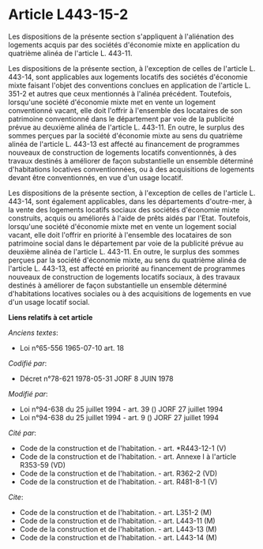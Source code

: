 # Article L443-15-2

Les dispositions de la présente section s'appliquent à l'aliénation des logements acquis par des sociétés d'économie mixte en
application du quatrième alinéa de l'article L. 443-11.

Les dispositions de la présente section, à l'exception de celles de l'article L. 443-14, sont applicables aux logements
locatifs des sociétés d'économie mixte faisant l'objet des conventions conclues en application de l'article L. 351-2 et
autres que ceux mentionnés à l'alinéa précédent. Toutefois, lorsqu'une société d'économie mixte met en vente un logement
conventionné vacant, elle doit l'offrir à l'ensemble des locataires de son patrimoine conventionné dans le département par
voie de la publicité prévue au deuxième alinéa de l'article L. 443-11. En outre, le surplus des sommes perçues par la société
d'économie mixte au sens du quatrième alinéa de l'article L. 443-13 est affecté au financement de programmes nouveaux de
construction de logements locatifs conventionnés, à des travaux destinés à améliorer de façon substantielle un ensemble
déterminé d'habitations locatives conventionnées, ou à des acquisitions de logements devant être conventionnés, en vue d'un
usage locatif.

Les dispositions de la présente section, à l'exception de celles de l'article L. 443-14, sont également applicables, dans les
départements d'outre-mer, à la vente des logements locatifs sociaux des sociétés d'économie mixte construits, acquis ou
améliorés à l'aide de prêts aidés par l'Etat. Toutefois, lorsqu'une société d'économie mixte met en vente un logement social
vacant, elle doit l'offrir en priorité à l'ensemble des locataires de son patrimoine social dans le département par voie de
la publicité prévue au deuxième alinéa de l'article L. 443-11. En outre, le surplus des sommes perçues par la société
d'économie mixte, au sens du quatrième alinéa de l'article L. 443-13, est affecté en priorité au financement de programmes
nouveaux de construction de logements locatifs sociaux, à des travaux destinés à améliorer de façon substantielle un ensemble
déterminé d'habitations locatives sociales ou à des acquisitions de logements en vue d'un usage locatif social.

**Liens relatifs à cet article**

_Anciens textes_:

  - Loi n°65-556 1965-07-10 art. 18

_Codifié par_:

  - Décret n°78-621 1978-05-31 JORF 8 JUIN 1978

_Modifié par_:

  - Loi n°94-638 du 25 juillet 1994 - art. 39 () JORF 27 juillet 1994
  - Loi n°94-638 du 25 juillet 1994 - art. 9 () JORF 27 juillet 1994

_Cité par_:

  - Code de la construction et de l'habitation. - art. *R443-12-1 (V)
  - Code de la construction et de l'habitation. - art. Annexe I à l'article R353-59 (VD)
  - Code de la construction et de l'habitation. - art. R362-2 (VD)
  - Code de la construction et de l'habitation. - art. R481-8-1 (V)

_Cite_:

  - Code de la construction et de l'habitation. - art. L351-2 (M)
  - Code de la construction et de l'habitation. - art. L443-11 (M)
  - Code de la construction et de l'habitation. - art. L443-13 (M)
  - Code de la construction et de l'habitation. - art. L443-14 (M)

